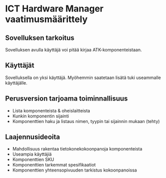 # ICT Hardware Manager vaatimusmäärittely

## Sovelluksen tarkoitus

Sovelluksen avulla käyttäjä voi pitää kirjaa ATK-komponenteistaan.


## Käyttäjät

Sovelluksella on yksi käyttäjä. Myöhemmin saatetaan lisätä tuki useammalle käyttäjälle.


## Perusversion tarjoama toiminnallisuus

- Lista komponenteista & oheislaitteista
- Kunkin komponentin sijainti
- Komponenttien haku ja listaus nimen, tyypin tai sijainnin mukaan (tehty)


## Laajennusideoita

- Mahdollisuus rakentaa tietokonekokoonpanoja komponenteista
- Useampia käyttäjiä
- Komponenttien SKU
- Komponenttien tarkemmat spesifikaatiot
- Komponenttien yhteensopivuuden tarkistus kokoonpanoissa


